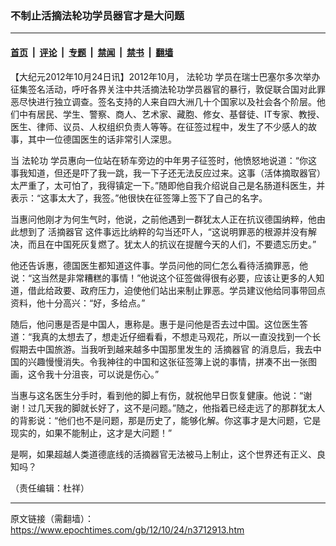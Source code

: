 ### 不制止活摘法轮功学员器官才是大问题

---

#### [首页](../../../..?n3712913) &nbsp;|&nbsp; [评论](../../../../../epoch-comment?n3712913) &nbsp;|&nbsp; [专题](../../../../../epoch-special?n3712913) &nbsp;|&nbsp; [禁闻](../../../../../epoch-news?n3712913) &nbsp;|&nbsp; [禁书](../../../../../books?n3712913) &nbsp;|&nbsp; [翻墙](https://github.com/gfw-breaker/nogfw/blob/master/README.md?n3712913)


<div class="post_content" id="artbody" itemprop="articleBody">
 <!-- article content begin -->
 <p>
  【大纪元2012年10月24日讯】2012年10月，
  <ok href="https://www.epochtimes.com/gb/tag/%E6%B3%95%E8%BD%AE%E5%8A%9F.html">
   法轮功
  </ok>
  学员在瑞士巴塞尔多次举办征集签名活动，呼吁各界关注中共活摘法轮功学员器官的暴行，敦促联合国对此罪恶尽快进行独立调查。签名支持的人来自四大洲几十个国家以及社会各个阶层。他们中有居民、学生、警察、商人、艺术家、藏胞、修女、基督徒、IT专家、教授、医生、律师、议员、人权组织负责人等等。在征签过程中，发生了不少感人的故事，其中一位德国医生的话非常引人深思。
 </p>
 <p>
  当
  <ok href="https://www.epochtimes.com/gb/tag/%E6%B3%95%E8%BD%AE%E5%8A%9F.html">
   法轮功
  </ok>
  学员惠向一位站在轿车旁边的中年男子征签时，他愤怒地说道：“你这事我知道，但还是吓了我一跳，我一下子还无法反应过来。这事（活体摘取器官）太严重了，太可怕了，我得镇定一下。”随即他自我介绍说自己是名肠道科医生，并表示：“这事太大了，我签。”他很快在征签簿上签下了自己的名字。
 </p>
 <p>
  当惠问他刚才为何生气时，他说，之前他遇到一群犹太人正在抗议德国纳粹，他由此想到了
  <ok href="https://www.epochtimes.com/gb/tag/%E6%B4%BB%E6%91%98%E5%99%A8%E5%AE%98.html">
   活摘器官
  </ok>
  这件事远比纳粹的勾当还吓人，“这说明罪恶的根源并没有解决，而且在中国死灰复燃了。犹太人的抗议在提醒今天的人们，不要遗忘历史。”
 </p>
 <p>
  他还告诉惠，德国医生都知道这件事。学员问他的同仁怎么看待活摘罪恶，他说：“这当然是非常糟糕的事情！”他说这个征签做得很有必要，应该让更多的人知道，借此给政要、政府压力，迫使他们站出来制止罪恶。学员建议他给同事带回点资料，他十分高兴：“好，多给点。”
 </p>
 <p>
  随后，他问惠是否是中国人，惠称是。惠于是问他是否去过中国。这位医生答道：“我真的太想去了，想走近仔细看看，不想走马观花，所以一直没找到一个长假期去中国旅游。当我听到越来越多中国那里发生的
  <ok href="https://www.epochtimes.com/gb/tag/%E6%B4%BB%E6%91%98%E5%99%A8%E5%AE%98.html">
   活摘器官
  </ok>
  的消息后，我去中国的兴趣慢慢消失。令我神往的中国和这张征签簿上说的事情，拼凑不出一张图画，这令我十分沮丧，可以说是伤心。”
 </p>
 <p>
  当惠与这名医生分手时，看到他的脚上有伤，就祝他早日恢复健康。他说：“谢谢！过几天我的脚就长好了，这不是问题。”随之，他指着已经走远了的那群犹太人的背影说：“他们也不是问题，那是历史了，能够化解。你这事才是大问题，它是现实的，如果不能制止，这才是大问题！”
 </p>
 <p>
  是啊，如果超越人类道德底线的活摘器官无法被马上制止，这个世界还有正义、良知吗？
 </p>
 <p>
  （责任编辑：杜祥）
 </p>
 <!-- article content end -->
 <div id="below_article_ad">
 </div>
</div>


---

原文链接（需翻墙）：https://www.epochtimes.com/gb/12/10/24/n3712913.htm
